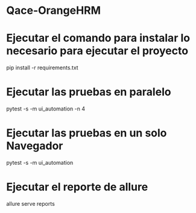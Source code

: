 # Qace-OrangeHRM
# Ejecutar el comando para instalar lo necesario para ejecutar el proyecto
pip install -r requirements.txt

# Ejecutar las pruebas en paralelo
pytest -s -m ui_automation -n 4

# Ejecutar las pruebas en un solo Navegador
pytest -s -m ui_automation 

# Ejecutar el reporte de allure
allure serve reports
